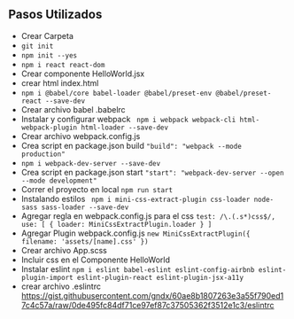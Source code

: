 ## Pasos Utilizados
* Crear Carpeta
* ``git init``
* ``npm init --yes``
* `` npm i react react-dom ``
* Crear componente HelloWorld.jsx
* crear html index.html
* `` npm i @babel/core babel-loader @babel/preset-env @babel/preset-react --save-dev ``
* Crear archivo babel .babelrc
* Instalar y configurar webpack
 `` npm i webpack webpack-cli html-webpack-plugin html-loader --save-dev``
* Crear archivo webpack.config.js
* Crea script en package.json build
 `` "build": "webpack --mode production" ``
* `` npm i webpack-dev-server --save-dev ``
* Crea script en package.json start
 `` "start": "webpack-dev-server --open --mode development" ``
* Correr el proyecto en local
`` npm run start ``
* Instalando estilos
`` npm i mini-css-extract-plugin css-loader node-sass sass-loader --save-dev``
* Agregar regla en webpack.config.js para el css
 ``
    test: /\.(.s*)css$/,
    use: [
                    {
                        loader: MiniCssExtractPlugin.loader
                    }
                ]
 ``
 * Agregar Plugin webpack.config.js
 ``
    new MiniCssExtractPlugin({
            filename: 'assets/[name].css'
        })
 ``
 * Crear archivo App.scss
 * Incluir css en el Componente HelloWorld
 * Instalar eslint
 `` npm i eslint babel-eslint eslint-config-airbnb eslint-plugin-import eslint-plugin-react eslint-plugin-jsx-a11y ``
 * crear archivo .eslintrc https://gist.githubusercontent.com/gndx/60ae8b1807263e3a55f790ed17c4c57a/raw/0de495fc84df71ce97ef87c37505362f3512e1c3/eslintrc
 